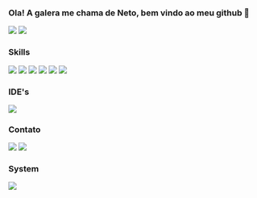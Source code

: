 ### Ola! A galera me chama de Neto, bem vindo ao meu github 👋
<div>
             <div class="col-12" style="display:flex; flex-direction:column">
                 <div class="status">
                          <img src="https://github-readme-stats.vercel.app/api?username=zNetinho&show_icons=true&theme=tokyonight"> 
                          <img src="https://github-readme-stats.vercel.app/api/top-langs/?username=zNetinho&layout=compact&theme=tokyonight">
                 </div>
            </div>                                                                                                       
            <div>
              <h3>Skills</h3>
               <img src="https://icongr.am/devicon/java-original.svg?size=70&color=currentColor">
               <img src="https://icongr.am/devicon/javascript-original.svg?size=70&color=currentColor">
               <img src="https://icongr.am/devicon/html5-original-wordmark.svg?size=70&color=currentColor">
               <img src="https://icongr.am/devicon/css3-original-wordmark.svg?size=70&color=currentColor">
               <img src="https://icongr.am/devicon/typescript-original.svg?size=70&color=currentColor">
               <img src="https://icongr.am/devicon/angularjs-original.svg?size=70&color=currentColor">
            </div>
            <div class="ides">
              <h3>IDE's</h3>
              <img src="https://icongr.am/devicon/visualstudio-plain.svg?size=70&color=currentColor">
            </div>
            <div>
              <h3>Contato</h3>
              <a href="https://www.linkedin.com/in/antonio-flavio-615166231/"><img src="https://img.shields.io/badge/LinkedIn-0077B5?style=for-the-badge&logo=linkedin&logoColor=white"></a>
              <a style="widht: 20px" href="mailto:netoflavio97@hotmail.com"><img src="https://img.shields.io/badge/Microsoft_Outlook-0078D4?style=for-the-badge&logo=microsoft-outlook&logoColor=white"></a>
            </div>
            <div>
              <h3>System</h3>
              <img src="https://img.shields.io/badge/Windows-0078D6?style=for-the-badge&logo=windows&logoColor=white">
            </div>
